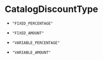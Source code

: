 
# CatalogDiscountType


* `"FIXED_PERCENTAGE"`

* `"FIXED_AMOUNT"`

* `"VARIABLE_PERCENTAGE"`

* `"VARIABLE_AMOUNT"`



